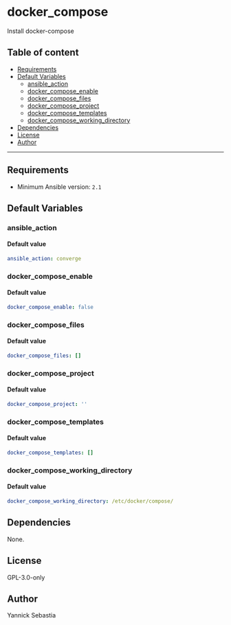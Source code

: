 # docker_compose

Install docker-compose

## Table of content

- [Requirements](#requirements)
- [Default Variables](#default-variables)
  - [ansible_action](#ansible_action)
  - [docker_compose_enable](#docker_compose_enable)
  - [docker_compose_files](#docker_compose_files)
  - [docker_compose_project](#docker_compose_project)
  - [docker_compose_templates](#docker_compose_templates)
  - [docker_compose_working_directory](#docker_compose_working_directory)
- [Dependencies](#dependencies)
- [License](#license)
- [Author](#author)

---

## Requirements

- Minimum Ansible version: `2.1`

## Default Variables

### ansible_action

#### Default value

```YAML
ansible_action: converge
```

### docker_compose_enable

#### Default value

```YAML
docker_compose_enable: false
```

### docker_compose_files

#### Default value

```YAML
docker_compose_files: []
```

### docker_compose_project

#### Default value

```YAML
docker_compose_project: ''
```

### docker_compose_templates

#### Default value

```YAML
docker_compose_templates: []
```

### docker_compose_working_directory

#### Default value

```YAML
docker_compose_working_directory: /etc/docker/compose/
```

## Dependencies

None.

## License

GPL-3.0-only

## Author

Yannick Sebastia
